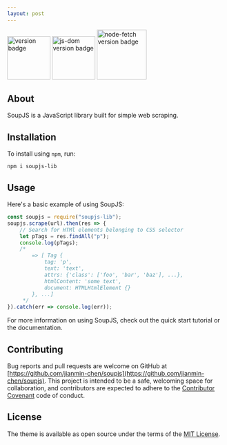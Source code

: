 ```yaml
---
layout: post
---
```


<img alt="version badge" src="https://img.shields.io/badge/version-1.0.0-brightgreen" style="width: 100px;">
<img alt="js-dom version badge" src="https://img.shields.io/badge/js--dom-16.6.0-informational" style="width: 100px;">
<img alt="node-fetch version badge" src="https://img.shields.io/badge/node--fetch-2.6.1-informational" style="width: 115px;">

## About
SoupJS is a JavaScript library built for simple web scraping.

## Installation
To install using `npm`, run:
```
npm i soupjs-lib
```

## Usage
Here's a basic example of using SoupJS:
```javascript
const soupjs = require("soupjs-lib");
soupjs.scrape(url).then(res => {
    // Search for HTMl elements belonging to CSS selector
    let pTags = res.findAll("p");
    console.log(pTags);
    /*
        => [ Tag {
            tag: 'p',
            text: 'text',
            attrs: {'class': ['foo', 'bar', 'baz'], ...},
            htmlContent: 'some text',
            document: HTMLHtmlElement {}
        }, ...]
     */
}).catch(err => console.log(err));
```
For more information on using SoupJS, check out the quick start tutorial or the documentation.

## Contributing
Bug reports and pull requests are welcome on GitHub at [https://github.com/jianmin-chen/soupjs](https://github.com/jianmin-chen/soupjs). This project is intended to be a safe, welcoming space for collaboration, and contributors are expected to adhere to the [Contributor Covenant](http://contributor-covenant.org) code of conduct.

## License
The theme is available as open source under the terms of the [MIT License](https://opensource.org/licenses/MIT).
